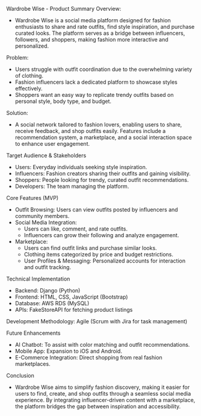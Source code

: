Wardrobe Wise - Product Summary
Overview:
- Wardrobe Wise is a social media platform designed for fashion enthusiasts to share and rate outfits, find style inspiration, and purchase curated looks. The platform serves as a bridge between influencers, followers, and shoppers, making fashion more interactive and personalized.

Problem:
- Users struggle with outfit coordination due to the overwhelming variety of clothing.
- Fashion influencers lack a dedicated platform to showcase styles effectively.
- Shoppers want an easy way to replicate trendy outfits based on personal style, body type, and budget.

Solution:
- A social network tailored to fashion lovers, enabling users to share, receive feedback, and shop outfits easily.
Features include a recommendation system, a marketplace, and a social interaction space to enhance user engagement.

Target Audience & Stakeholders
- Users: Everyday individuals seeking style inspiration.
- Influencers: Fashion creators sharing their outfits and gaining visibility.
- Shoppers: People looking for trendy, curated outfit recommendations.
- Developers: The team managing the platform.

Core Features (MVP)
- Outfit Browsing: Users can view outfits posted by influencers and community members.
- Social Media Integration:
  + Users can like, comment, and rate outfits.
  + Influencers can grow their following and analyze engagement.
- Marketplace:
  + Users can find outfit links and purchase similar looks.
  + Clothing items categorized by price and budget restrictions.
  + User Profiles & Messaging: Personalized accounts for interaction and outfit tracking.
  
Technical Implementation
- Backend: Django (Python)
- Frontend: HTML, CSS, JavaScript (Bootstrap)
- Database: AWS RDS (MySQL)
- APIs: FakeStoreAPI for fetching product listings

Development Methodology: Agile (Scrum with Jira for task management)

Future Enhancements
- AI Chatbot: To assist with color matching and outfit recommendations.
- Mobile App: Expansion to iOS and Android.
- E-Commerce Integration: Direct shopping from real fashion marketplaces.
  
Conclusion
- Wardrobe Wise aims to simplify fashion discovery, making it easier for users to find, create, and shop outfits through a seamless social media experience. By integrating influencer-driven content with a marketplace, the platform bridges the gap between inspiration and accessibility. 
